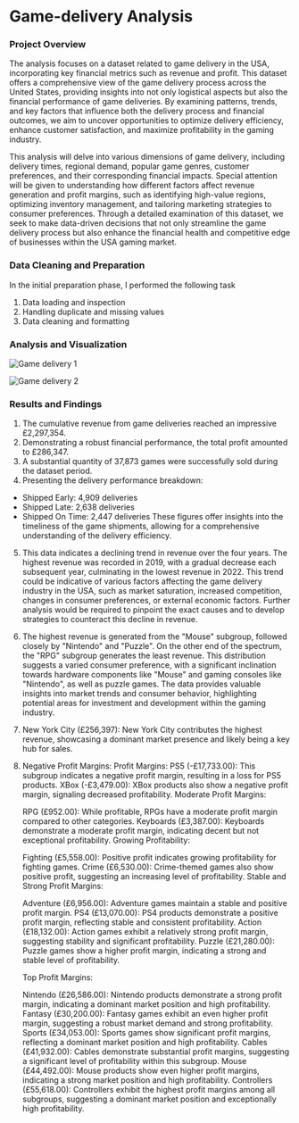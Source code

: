 # Game-delivery Analysis

### Project Overview
The analysis focuses on a dataset related to game delivery in the USA, incorporating key financial metrics such as revenue and profit. This dataset offers a comprehensive view of the game delivery process across the United States, providing insights into not only logistical aspects but also the financial performance of game deliveries. By examining patterns, trends, and key factors that influence both the delivery process and financial outcomes, we aim to uncover opportunities to optimize delivery efficiency, enhance customer satisfaction, and maximize profitability in the gaming industry.

This analysis will delve into various dimensions of game delivery, including delivery times, regional demand, popular game genres, customer preferences, and their corresponding financial impacts. Special attention will be given to understanding how different factors affect revenue generation and profit margins, such as identifying high-value regions, optimizing inventory management, and tailoring marketing strategies to consumer preferences. Through a detailed examination of this dataset, we seek to make data-driven decisions that not only streamline the game delivery process but also enhance the financial health and competitive edge of businesses within the USA gaming market.

### Data Cleaning and Preparation
In the initial preparation phase, I performed the following task
  1. Data loading and inspection
  2. Handling duplicate and missing values
  3. Data cleaning and formatting

### Analysis and Visualization
![Game delivery 1](https://github.com/Adefemi010/Game-delivery/assets/149597242/1f6448d1-f08c-4229-af58-25f0c47c7151)

 ![Game delivery 2](https://github.com/Adefemi010/Game-delivery/assets/149597242/48c3dff3-9e60-4b8a-b42d-1b061a876ced)


### Results and Findings
1. The cumulative revenue from game deliveries reached an impressive £2,297,354.
2. Demonstrating a robust financial performance, the total profit amounted to £286,347.
3. A substantial quantity of 37,873 games were successfully sold during the dataset period.
4. Presenting the delivery performance breakdown:
- Shipped Early: 4,909 deliveries
- Shipped Late: 2,638 deliveries
- Shipped On Time: 2,447 deliveries
These figures offer insights into the timeliness of the game shipments, allowing for a comprehensive understanding of the delivery efficiency.
5. This data indicates a declining trend in revenue over the four years. The highest revenue was recorded in 2019, with a gradual decrease each subsequent year, culminating in the lowest revenue in 2022. This trend could be indicative of various factors affecting the game delivery industry in the USA, such as market saturation, increased competition, changes in consumer preferences, or external economic factors. Further analysis would be required to pinpoint the exact causes and to develop strategies to counteract this decline in revenue.
  6. The highest revenue is generated from the "Mouse" subgroup, followed closely by "Nintendo" and "Puzzle". On the other end of the spectrum, the "RPG" subgroup generates the least revenue. This distribution suggests a varied consumer preference, with a significant inclination towards hardware components like "Mouse" and gaming consoles like "Nintendo", as well as puzzle games. The data provides valuable insights into market trends and consumer behavior, highlighting potential areas for investment and development within the gaming industry.
7. New York City (£256,397): New York City contributes the highest revenue, showcasing a dominant market presence and likely being a key hub for sales. 
8. Negative Profit Margins:
   Profit Margins:
   PS5 (-£17,733.00): This subgroup indicates a negative profit margin, resulting in a loss for PS5 products.
   XBox (-£3,479.00): XBox products also show a negative profit margin, signaling decreased profitability.
   Moderate Profit Margins:

   RPG (£952.00): While profitable, RPGs have a moderate profit margin compared to other categories.
   Keyboards (£3,387.00): Keyboards demonstrate a moderate profit margin, indicating decent but not exceptional profitability.
   Growing Profitability:

   Fighting (£5,558.00): Positive profit indicates growing profitability for fighting games.
   Crime (£6,530.00): Crime-themed games also show positive profit, suggesting an increasing level of profitability.
   Stable and Strong Profit Margins:

   Adventure (£6,956.00): Adventure games maintain a stable and positive profit margin.
   PS4 (£13,070.00): PS4 products demonstrate a positive profit margin, reflecting stable and consistent profitability.
   Action (£18,132.00): Action games exhibit a relatively strong profit margin, suggesting stability and significant profitability.
   Puzzle (£21,280.00): Puzzle games show a higher profit margin, indicating a strong and stable level of profitability.

   Top Profit Margins:

   Nintendo (£26,586.00): Nintendo products demonstrate a strong profit margin, indicating a dominant market position and high profitability.
   Fantasy (£30,200.00): Fantasy games exhibit an even higher profit margin, suggesting a robust market demand and strong profitability.
   Sports (£34,053.00): Sports games show significant profit margins, reflecting a dominant market position and high profitability.
   Cables (£41,932.00): Cables demonstrate substantial profit margins, suggesting a significant level of profitability within this subgroup.
   Mouse (£44,492.00): Mouse products show even higher profit margins, indicating a strong market position and high profitability.
   Controllers (£55,618.00): Controllers exhibit the highest profit margins among all subgroups, suggesting a dominant market position and exceptionally high profitability.
